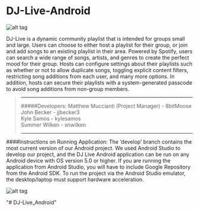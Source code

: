 # DJ-Live-Android
![alt tag](https://github.com/srutstein21/DJ-Live-Android/blob/develop/app/src/main/res/mipmap-xxxhdpi/ic_launcher.png)

DJ-Live is a dynamic community playlist that is intended for groups small and large. Users can choose to either host a playlist for their group, or join and add songs to an existing playlist in their area. Powered by Spotify, users can search a wide range of songs, artists, and genres to create the perfect mood for their group. Hosts can configure settings about their playlists such as whether or not to allow duplicate songs, toggling explicit content filters, restricting song additions from each user, and many more options. In addition, hosts can secure their playlists with a system-generated passcode to avoid song additions from non-group members.  


>---
> #####Developers:
> Matthew Muccianti (Project Manager) - 8bitMoose<br/>
> John Becker                         - jjbecker3<br/>
> Kyle Samos                          - kylesamos<br/>
> Summer Wilken                       - snwilken<br/>
>
>---

####Instructions on Running Application: 
The ‘develop’ branch contains the most current version of our Android project. We used Android Studio to develop our project, and the DJ Live Android application can be run on any Android device with OS version 5.0 or higher. If you are running the application from Android Studio, you will have to include Google Repository from the Android SDK. To run the project via the Android Studio emulator, the desktop/laptop must support hardware acceleration.

![alt tag](https://github.com/srutstein21/DJ-Live-Android/blob/develop/soundandcolor.gif)


"# DJ-Live_Android" 
